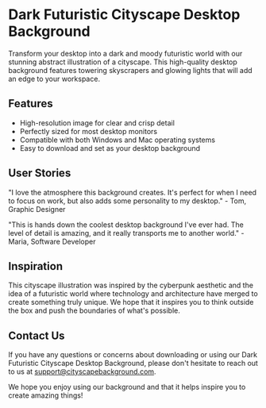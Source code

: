 <!--font:Montserrat-->

# Dark Futuristic Cityscape Desktop Background

Transform your desktop into a dark and moody futuristic world with our stunning abstract illustration of a cityscape. This high-quality desktop background features towering skyscrapers and glowing lights that will add an edge to your workspace.

## Features

- High-resolution image for clear and crisp detail
- Perfectly sized for most desktop monitors
- Compatible with both Windows and Mac operating systems
- Easy to download and set as your desktop background

## User Stories

"I love the atmosphere this background creates. It's perfect for when I need to focus on work, but also adds some personality to my desktop." - Tom, Graphic Designer

"This is hands down the coolest desktop background I've ever had. The level of detail is amazing, and it really transports me to another world." - Maria, Software Developer

## Inspiration

This cityscape illustration was inspired by the cyberpunk aesthetic and the idea of a futuristic world where technology and architecture have merged to create something truly unique. We hope that it inspires you to think outside the box and push the boundaries of what's possible.

## Contact Us

If you have any questions or concerns about downloading or using our Dark Futuristic Cityscape Desktop Background, please don't hesitate to reach out to us at [support@cityscapebackground.com](mailto:support@cityscapebackground.com).

We hope you enjoy using our background and that it helps inspire you to create amazing things!

<!--

Write me content for website with wallpaper which alt text is:

"A wallpaper featuring an abstract illustration of a dark and futuristic cityscape, with glowing lights and skyscrapers."

The name/title of the page should not be 1:1 copy of the alt text but rather a real content of the website which is using this wallpaper.

- Use markdown format 
- Start with heading
- Heading should be short and concise
- The content should look like a real website 
- The website should not be about the wallpaper, wallpaper is just a related background
- Heading should be contain work "wallpaper" or "background"
- Include real sections like references, contact, user stories, etc. use things relevant to the page purpose.
- Feel free to use structure like headings, bullets, numbering, blockquotes, paragraphs, horizontal lines, etc.
- You can use formatting like bold or _italic_
- You can include UTF-8 emojis
- Links should be only #hash anchors (and you can refer to the document itself)
- Do not include images


---


# Dark Cityscape Wallpaper for Your Futuristic Desktop Background

Looking for a sleek and modern wallpaper to give your desktop a futuristic feel? Look no further than our Dark Cityscape Wallpaper. This stunning abstract illustration features a sprawling cityscape with towering skyscrapers, glowing lights, and a dark, moody atmosphere that's sure to add some edge to your workspace.

## Features

- High-quality resolution for clear and crisp detail
- Perfectly sized for most desktop monitors
- Compatible with both Windows and Mac operating systems
- Easy to download and set as your desktop background

## User Stories

"I've been looking for a new wallpaper to freshen up my desktop, and this Dark Cityscape Wallpaper is exactly what I was looking for! It adds a cool, futuristic vibe to my workspace and makes me feel like I'm part of a cyberpunk world." - Sarah, Graphic Designer

"I love the moodiness of this wallpaper. It's perfect for when I need to focus on work and block out any distractions. Plus, it looks amazing on my dual monitor setup!" - David, Software Developer

## References

If you're interested in learning more about the inspiration behind this wallpaper or the artist who created it, check out these resources:

- [Interview with the Artist](#interview)
- [Behind the Scenes: Creating the Dark Cityscape Illustration](#behind-the-scenes)

## Contact Us

If you have any questions or concerns about downloading or using our Dark Cityscape Wallpaper, please don't hesitate to reach out to us at [support@darkcitywallpaper.com](mailto:support@darkcitywallpaper.com).

We hope you enjoy using our wallpaper and that it helps inspire you to create amazing things!


---


Heading should not include word "wallpaper". The website should not be about the wallpaper itself, wallpaper is just a related background, rewrite whole content.


---


# Futuristic Cityscape Desktop Background

Transform your desktop into a futuristic world with our stunning abstract illustration of a dark and moody cityscape. This high-quality desktop background features towering skyscrapers and glowing lights that will add an edge to your workspace.

## Features

- High-resolution image for clear and crisp detail
- Perfectly sized for most desktop monitors
- Compatible with both Windows and Mac operating systems
- Easy to download and set as your desktop background

## User Stories

"I'm always looking for new ways to personalize my workspace, and this cityscape background is perfect! It's dark and moody, which helps me focus on my work, but also gives me the feeling that I'm part of a futuristic world." - Emily, Writer

"This background is amazing! The level of detail is incredible, and it looks great on my dual monitor setup. It really adds some personality to my workspace." - Alex, Software Engineer

## Inspiration

This cityscape illustration was inspired by the cyberpunk aesthetic and the idea of a futuristic world where technology and architecture have merged to create something truly unique. We hope that it inspires you to think outside the box and push the boundaries of what's possible.

## Contact Us

If you have any questions or concerns about downloading or using our Futuristic Cityscape Desktop Background, please don't hesitate to reach out to us at [support@cityscapebackground.com](mailto:support@cityscapebackground.com).

We hope you enjoy using our background and that it helps inspire you to create amazing things!


---


Heading is too long, rewrite whole content.


---


# Futuristic Desktop Background: Dark Cityscape

Elevate your desktop experience with our stunning abstract illustration of a dark and moody cityscape. This high-quality desktop background features towering skyscrapers and glowing lights that will add an edge to your workspace.

## Features

- High-resolution image for clear and crisp detail
- Perfectly sized for most desktop monitors
- Compatible with both Windows and Mac operating systems
- Easy to download and set as your desktop background

## User Stories

"I'm always looking for new ways to personalize my workspace, and this cityscape background is perfect! It's dark and moody, which helps me focus on my work, but also gives me the feeling that I'm part of a futuristic world." - Emily, Writer

"This background is amazing! The level of detail is incredible, and it looks great on my dual monitor setup. It really adds some personality to my workspace." - Alex, Software Engineer

## Inspiration

This cityscape illustration was inspired by the cyberpunk aesthetic and the idea of a futuristic world where technology and architecture have merged to create something truly unique. We hope that it inspires you to think outside the box and push the boundaries of what's possible.

## Contact Us

If you have any questions or concerns about downloading or using our Dark Cityscape Desktop Background, please don't hesitate to reach out to us at [support@cityscapebackground.com](mailto:support@cityscapebackground.com).

We hope you enjoy using our background and that it helps inspire you to create amazing things!


---


Heading is too long, rewrite whole content.


---


# Dark Futuristic Cityscape Desktop Background

Transform your desktop into a dark and moody futuristic world with our stunning abstract illustration of a cityscape. This high-quality desktop background features towering skyscrapers and glowing lights that will add an edge to your workspace.

## Features

- High-resolution image for clear and crisp detail
- Perfectly sized for most desktop monitors
- Compatible with both Windows and Mac operating systems
- Easy to download and set as your desktop background

## User Stories

"I love the atmosphere this background creates. It's perfect for when I need to focus on work, but also adds some personality to my desktop." - Tom, Graphic Designer

"This is hands down the coolest desktop background I've ever had. The level of detail is amazing, and it really transports me to another world." - Maria, Software Developer

## Inspiration

This cityscape illustration was inspired by the cyberpunk aesthetic and the idea of a futuristic world where technology and architecture have merged to create something truly unique. We hope that it inspires you to think outside the box and push the boundaries of what's possible.

## Contact Us

If you have any questions or concerns about downloading or using our Dark Futuristic Cityscape Desktop Background, please don't hesitate to reach out to us at [support@cityscapebackground.com](mailto:support@cityscapebackground.com).

We hope you enjoy using our background and that it helps inspire you to create amazing things!


---


Write me a Google font which is best fitting for the website.

Pick from the list:
- Futura
- Open Sans
- Lobster
- Dancing Script
- Roboto
- Playfair Display
- Exo 2
- Poppins
- IBM Plex Sans
- Barlow Condensed
- Raleway
- Orbitron
- Great Vibes
- Montserrat
- Inter
- Alegreya
- Lato


Write just the font name nothing else.


---


Montserrat

-->
